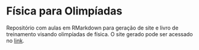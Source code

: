 # Física para Olimpíadas

Repositório com aulas em RMarkdown para geração de site e livro de treinamento visando olimpíadas de física. O site gerado pode ser acessado no [link](https://physics.sampaio.xyz).
